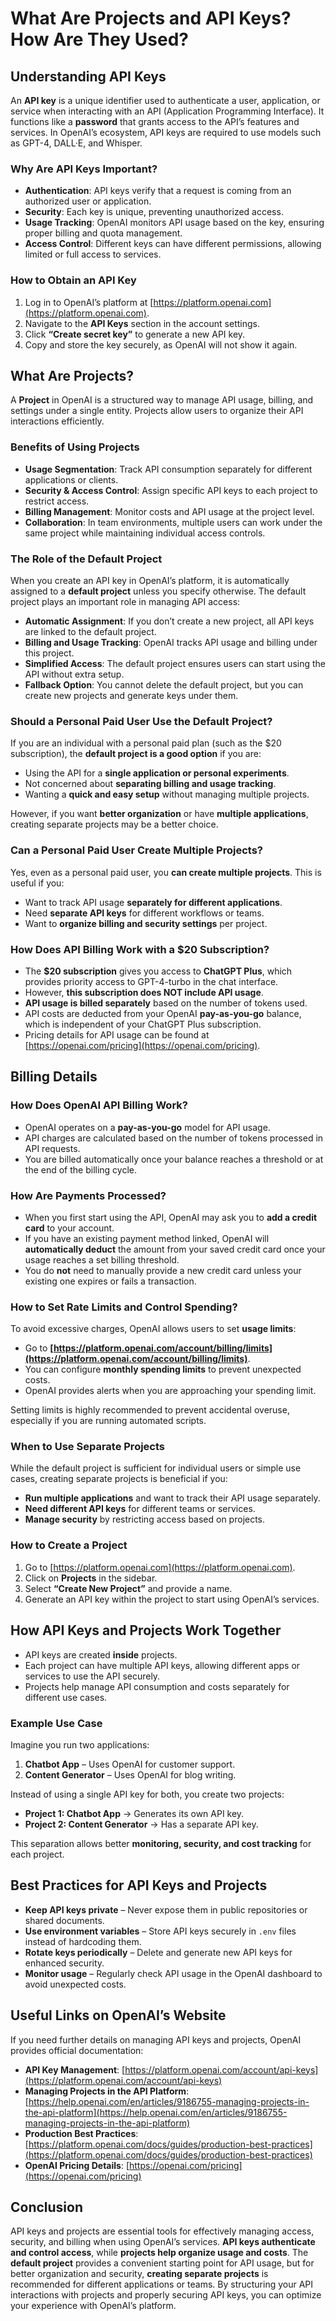 # What Are Projects and API Keys? How Are They Used?

## Understanding API Keys

An **API key** is a unique identifier used to authenticate a user, application, or service when interacting with an API (Application Programming Interface). It functions like a **password** that grants access to the API’s features and services. In OpenAI’s ecosystem, API keys are required to use models such as GPT-4, DALL·E, and Whisper.

### Why Are API Keys Important?
- **Authentication**: API keys verify that a request is coming from an authorized user or application.
- **Security**: Each key is unique, preventing unauthorized access.
- **Usage Tracking**: OpenAI monitors API usage based on the key, ensuring proper billing and quota management.
- **Access Control**: Different keys can have different permissions, allowing limited or full access to services.

### How to Obtain an API Key
1. Log in to OpenAI’s platform at [https://platform.openai.com](https://platform.openai.com).
2. Navigate to the **API Keys** section in the account settings.
3. Click **“Create secret key”** to generate a new API key.
4. Copy and store the key securely, as OpenAI will not show it again.

## What Are Projects?

A **Project** in OpenAI is a structured way to manage API usage, billing, and settings under a single entity. Projects allow users to organize their API interactions efficiently.

### Benefits of Using Projects
- **Usage Segmentation**: Track API consumption separately for different applications or clients.
- **Security & Access Control**: Assign specific API keys to each project to restrict access.
- **Billing Management**: Monitor costs and API usage at the project level.
- **Collaboration**: In team environments, multiple users can work under the same project while maintaining individual access controls.

### The Role of the Default Project
When you create an API key in OpenAI’s platform, it is automatically assigned to a **default project** unless you specify otherwise. The default project plays an important role in managing API access:

- **Automatic Assignment**: If you don’t create a new project, all API keys are linked to the default project.
- **Billing and Usage Tracking**: OpenAI tracks API usage and billing under this project.
- **Simplified Access**: The default project ensures users can start using the API without extra setup.
- **Fallback Option**: You cannot delete the default project, but you can create new projects and generate keys under them.

### Should a Personal Paid User Use the Default Project?
If you are an individual with a personal paid plan (such as the $20 subscription), the **default project is a good option** if you are:
- Using the API for a **single application or personal experiments**.
- Not concerned about **separating billing and usage tracking**.
- Wanting a **quick and easy setup** without managing multiple projects.

However, if you want **better organization** or have **multiple applications**, creating separate projects may be a better choice.

### Can a Personal Paid User Create Multiple Projects?
Yes, even as a personal paid user, you **can create multiple projects**. This is useful if you:
- Want to track API usage **separately for different applications**.
- Need **separate API keys** for different workflows or teams.
- Want to **organize billing and security settings** per project.

### How Does API Billing Work with a $20 Subscription?
- The **$20 subscription** gives you access to **ChatGPT Plus**, which provides priority access to GPT-4-turbo in the chat interface.
- However, **this subscription does NOT include API usage**.
- **API usage is billed separately** based on the number of tokens used.
- API costs are deducted from your OpenAI **pay-as-you-go** balance, which is independent of your ChatGPT Plus subscription.
- Pricing details for API usage can be found at [https://openai.com/pricing](https://openai.com/pricing).

## Billing Details
### How Does OpenAI API Billing Work?
- OpenAI operates on a **pay-as-you-go** model for API usage.
- API charges are calculated based on the number of tokens processed in API requests.
- You are billed automatically once your balance reaches a threshold or at the end of the billing cycle.

### How Are Payments Processed?
- When you first start using the API, OpenAI may ask you to **add a credit card** to your account.
- If you have an existing payment method linked, OpenAI will **automatically deduct** the amount from your saved credit card once your usage reaches a set billing threshold.
- You do **not** need to manually provide a new credit card unless your existing one expires or fails a transaction.

### How to Set Rate Limits and Control Spending?
To avoid excessive charges, OpenAI allows users to set **usage limits**:
- Go to **[https://platform.openai.com/account/billing/limits](https://platform.openai.com/account/billing/limits)**.
- You can configure **monthly spending limits** to prevent unexpected costs.
- OpenAI provides alerts when you are approaching your spending limit.

Setting limits is highly recommended to prevent accidental overuse, especially if you are running automated scripts.

### When to Use Separate Projects
While the default project is sufficient for individual users or simple use cases, creating separate projects is beneficial if you:
- **Run multiple applications** and want to track their API usage separately.
- **Need different API keys** for different teams or services.
- **Manage security** by restricting access based on projects.

### How to Create a Project
1. Go to [https://platform.openai.com](https://platform.openai.com).
2. Click on **Projects** in the sidebar.
3. Select **“Create New Project”** and provide a name.
4. Generate an API key within the project to start using OpenAI’s services.

## How API Keys and Projects Work Together

- API keys are created **inside** projects.
- Each project can have multiple API keys, allowing different apps or services to use the API securely.
- Projects help manage API consumption and costs separately for different use cases.

### Example Use Case
Imagine you run two applications:
1. **Chatbot App** – Uses OpenAI for customer support.
2. **Content Generator** – Uses OpenAI for blog writing.

Instead of using a single API key for both, you create two projects:
- **Project 1: Chatbot App** → Generates its own API key.
- **Project 2: Content Generator** → Has a separate API key.

This separation allows better **monitoring, security, and cost tracking** for each project.

## Best Practices for API Keys and Projects
- **Keep API keys private** – Never expose them in public repositories or shared documents.
- **Use environment variables** – Store API keys securely in `.env` files instead of hardcoding them.
- **Rotate keys periodically** – Delete and generate new API keys for enhanced security.
- **Monitor usage** – Regularly check API usage in the OpenAI dashboard to avoid unexpected costs.

## Useful Links on OpenAI’s Website
If you need further details on managing API keys and projects, OpenAI provides official documentation:
- **API Key Management**: [https://platform.openai.com/account/api-keys](https://platform.openai.com/account/api-keys)
- **Managing Projects in the API Platform**: [https://help.openai.com/en/articles/9186755-managing-projects-in-the-api-platform](https://help.openai.com/en/articles/9186755-managing-projects-in-the-api-platform)
- **Production Best Practices**: [https://platform.openai.com/docs/guides/production-best-practices](https://platform.openai.com/docs/guides/production-best-practices)
- **OpenAI Pricing Details**: [https://openai.com/pricing](https://openai.com/pricing)

## Conclusion
API keys and projects are essential tools for effectively managing access, security, and billing when using OpenAI’s services. **API keys authenticate and control access**, while **projects help organize usage and costs**. The **default project** provides a convenient starting point for API usage, but for better organization and security, **creating separate projects** is recommended for different applications or teams. By structuring your API interactions with projects and properly securing API keys, you can optimize your experience with OpenAI’s platform.


